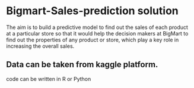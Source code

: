 # Bigmart-Sales-prediction solution

The aim is to build a predictive model to find out the sales of each product at a particular store so that it would help the decision makers at BigMart to find out the properties of any product or store, which play a key role in increasing the overall sales.

## Data can be taken from kaggle platform.

code can be written in R or Python
